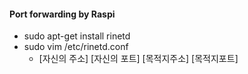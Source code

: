 #### Port forwarding by Raspi
  - sudo apt-get install rinetd
  - sudo vim /etc/rinetd.conf
    - [자신의 주소] [자신의 포트] [목적지주소] [목적지포트]
